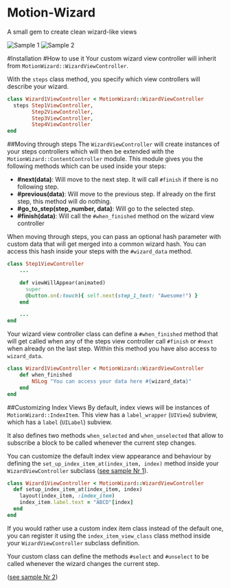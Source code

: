 # Motion-Wizard

A small gem to create clean wizard-like views

![Sample 1](https://raw.github.com/ijpiantanida/motion-wizard/master/wizard-1.gif)
![Sample 2](https://raw.github.com/ijpiantanida/motion-wizard/master/wizard-2.gif)

#Installation
#How to use it
Your custom wizard view controller will inherit from `MotionWizard::WizardViewController`.

With the `steps` class method, you specify which view controllers will describe your wizard.

``` ruby
class Wizard1ViewController < MotionWizard::WizardViewController
  steps Step1ViewController,
        Step2ViewController,
        Step3ViewController,
        Step4ViewController
end
```
##Moving through steps
The `WizardViewController` will create instances of your steps controllers which will then be extended with the `MotionWizard::ContentController` module. This module gives you the following methods which can be used inside your steps:
* **#next(data)**: Will move to the next step. It will call `#finish` if there is no following step.
* **#previous(data)**: Will move to the previous step. If already on the first step, this method will do nothing.
* **#go_to_step(step_number, data)**: Will go to the selected step.
* **#finish(data)**: Will call the `#when_finished` method on the wizard view controller

When moving through steps, you can pass an optional hash parameter with custom data that will get merged into a common wizard hash. You can access this hash inside your steps with the `#wizard_data` method.

``` ruby
class Step1ViewController
    ...

    def viewWillAppear(animated)
      super
      @button.on(:touch){ self.next(step_1_text: "Awesome!") }
    end

    ...
end
```

Your wizard view controller class can define a `#when_finished` method that will get called when any of the steps view controller call `#finish` or `#next` when already on the last step. Within this method you have also access to `wizard_data`.

``` ruby
class Wizard1ViewController < MotionWizard::WizardViewController
    def when_finished
        NSLog "You can access your data here #{wizard_data}"
    end
end
```

##Customizing Index Views
By default, index views will be instances of `MotionWizard::IndexItem`. This view has a `label_wrapper` (`UIView`) subview, which has a `label` (`UILabel`) subview.

It also defines two methods `when_selected` and `when_unselected` that allow to subscribe a block to be called whenever the current step changes.

You can customize the default index view appearance and behaviour by defining the `set_up_index_item_at(index_item, index)` method inside your `WizardViewController` subclass ([see sample Nr 1](samples/wizard-1)).

``` ruby
class Wizard1ViewController < MotionWizard::WizardViewController
  def setup_index_item_at(index_item, index)
    layout(index_item, :index_item)
    index_item.label.text = "ABCD"[index]
  end
end
```

If you would rather use a custom index item class instead of the default one, you can register it using the `index_item_view_class` class method inside your `WizardViewController` subclass definition.

Your custom class can define the methods `#select` and `#unselect` to be called whenever the wizard changes the current step.

([see sample Nr 2](samples/wizard-2))
